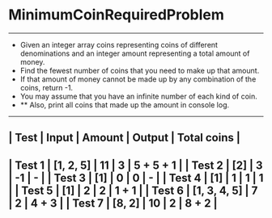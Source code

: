 # MinimumCoinRequiredProblem

--------
- Given an integer array coins representing coins of different denominations and an integer amount representing a total amount of money.
- Find the fewest number of coins that you need to make up that amount.
- If that amount of money cannot be made up by any combination of the coins, return -1.
- You may assume that you have an infinite number of each kind of coin.
- ** Also, print all coins that made up the amount in console log.
-----------------------------------------------------------------------------
| Test      | Input             | Amount    | Output    | Total coins       |
-----------------------------------------------------------------------------
| Test 1    | [1, 2, 5]         | 11        | 3         | 5 + 5 + 1         |
| Test 2    | [2]               | 3         | -1        | -                 |
| Test 3    | [1]               | 0         | 0         | -                 |
| Test 4    | [1]               | 1         | 1         | 1                 |
| Test 5    | [1]               | 2         | 2         | 1 + 1             |
| Test 6    | [1, 3, 4, 5]      | 7         | 2         | 4 + 3             |
| Test 7    | [8, 2]            | 10        | 2         | 8 + 2             |
-----------------------------------------------------------------------------
